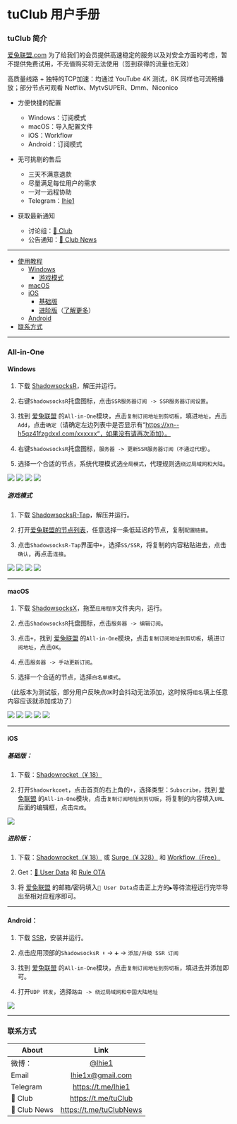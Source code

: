 # tuClub 用户手册

### tuClub 简介

[爱兔联盟.com](https://xn--h5qz41fzgdxxl.com) 为了给我们的会员提供高速稳定的服务以及对安全方面的考虑，暂不提供免费试用，不充值购买将无法使用（签到获得的流量也无效）

高质量线路 + 独特的TCP加速：均通过 YouTube 4K 测试，8K 同样也可流畅播放；部分节点可观看 Netflix、MytvSUPER、Dmm、Niconico

* 方便快捷的配置
	* Windows：订阅模式
	* macOS：导入配置文件
	* iOS：Workflow
	* Android：订阅模式

* 无可挑剔的售后
	* 三天不满意退款
	* 尽量满足每位用户的需求
	* 一对一远程协助
	* Telegram：[lhie1](https://t.me/lhie1)

* 获取最新通知
	* 讨论组：[🐰 Club](https://t.me/tuClub)
	* 公告通知：[🐰 Club News](https://t.me/tuClubNews)

---

* [使用教程](#all-in-one)
    * [Windows](#windows)
    	* [游戏模式](#游戏模式)
    * [macOS](#macos)
    * [iOS](#ios)
    	* [基础版](#基础版)
    	* [进阶版](#进阶版)（[了解更多](https://github.com/lhie1/Surge/blob/master/README.md)）
    * [Android](#android)
* [联系方式](#联系方式)

---

### All-in-One
#### Windows

1. 下载 [ShadowsocksR](https://xn--h5qz41fzgdxxl.com/ssr-download/ssr-win.7z)，解压并运行。

2. 右键`ShadowsocksR`托盘图标，点击`SSR服务器订阅 -> SSR服务器订阅设置`。

3. 找到 [爱兔联盟](https://xn--h5qz41fzgdxxl.com/user) 的`All-in-One`模块，点击`复制订阅地址到剪切板`，填进`地址`，点击`Add`，点击`确定`（请确定左边列表中是否显示有“https://xn--h5qz41fzgdxxl.com/xxxxxx“，如果没有请再次添加）。

4. 右键`ShadowsocksR`托盘图标，`服务器 -> 更新SSR服务器订阅（不通过代理）`。

5. 选择一个合适的节点，系统代理模式选`全局模式`，代理规则选`绕过局域网和大陆`。

![](https://raw.githubusercontent.com/lhie1/tuClub/master/images/Windows1.png)
![](https://raw.githubusercontent.com/lhie1/tuClub/master/images/Windows2.jpeg)
![](https://raw.githubusercontent.com/lhie1/tuClub/master/images/Windows3.jpg)
![](https://raw.githubusercontent.com/lhie1/tuClub/master/images/Windows4.png)

##### 游戏模式

1. 下载 [ShadowsocksR-Tap](https://xn--h5qz41fzgdxxl.com/ssr-download/ssr-tap.zip)，解压并运行。

2. 打开[爱兔联盟的节点列表](https://xn--h5qz41fzgdxxl.com.com/user/node)，任意选择一条低延迟的节点，复制`配置链接`。

3. 点击`ShadowsocksR-Tap`界面中`+`，选择`SS/SSR`，将复制的内容粘贴进去，点击`确认`，再点击`连接`。

![](https://raw.githubusercontent.com/lhie1/tuClub/master/images/GAME1.png)
![](https://raw.githubusercontent.com/lhie1/tuClub/master/images/GAME2.png)
![](https://raw.githubusercontent.com/lhie1/tuClub/master/images/GAME3.png)
![](https://raw.githubusercontent.com/lhie1/tuClub/master/images/GAME4.PNG)

---

#### macOS

1. 下载 [ShadowsocksX](https://xn--h5qz41fzgdxxl.com/ssr-download/ssr-mac.dmg)，拖至`应用程序`文件夹内，运行。

2. 点击`ShadowsocksR`托盘图标，点击`服务器 -> 编辑订阅`。

3. 点击`+`，找到 [爱兔联盟](https://xn--h5qz41fzgdxxl.com/user) 的`All-in-One`模块，点击`复制订阅地址到剪切板`，填进`订阅地址`，点击`OK`。

4. 点击`服务器 -> 手动更新订阅`。

5. 选择一个合适的节点，选择`白名单模式`。

（此版本为测试版，部分用户反映点`OK`时会抖动无法添加，这时候将`组名`填上任意内容应该就添加成功了）

![](https://raw.githubusercontent.com/lhie1/tuClub/master/images/macOS1.jpeg)
![](https://raw.githubusercontent.com/lhie1/tuClub/master/images/macOS2.jpeg)
![](https://raw.githubusercontent.com/lhie1/tuClub/master/images/macOS3.jpeg)
![](https://raw.githubusercontent.com/lhie1/tuClub/master/images/macOS4.jpeg)
![](https://raw.githubusercontent.com/lhie1/tuClub/master/images/macOS5.jpeg)

---

#### iOS

##### 基础版：

1. 下载：[Shadowrocket（¥ 18）](https://appsto.re/cn/UDjM3.i)

2. 打开`Shadowrkcoet`，点击首页的右上角的`+`，选择类型：`Subscribe`，找到 [爱兔联盟](https://xn--h5qz41fzgdxxl.com/user) 的`All-in-One`模块，点击`复制订阅地址到剪切板`，将复制的内容填入`URL`后面的编辑框，点击`完成`。

![](https://raw.githubusercontent.com/lhie1/tuClub/master/images/Shadowrocket.JPG)

##### 进阶版：

1. 下载：[Shadowrocket（¥ 18）](https://appsto.re/cn/UDjM3.i) 或 [Surge（¥ 328）](https://appsto.re/cn/D0Q_9.i) 和 [Workflow（Free）](https://appsto.re/cn/2IzJ2.i) 

2. Get：[🐰 User Data](https://workflow.is/workflows/48cfe3751b584a9fb3229a13a59c28d2) 和 [Rule OTA](https://workflow.is/workflows/3149341326274b1d8fd0b583bc3af098)

3. 将 [爱兔联盟](https://xn--h5qz41fzgdxxl.com/user) 的邮箱/密码填入`🐰 User Data`点击正上方的`▶️`等待流程运行完毕导出至相对应程序即可。

---

#### Android：

1. 下载 [SSR](https://xn--h5qz41fzgdxxl.com/ssr-download/ssr-android.apk)，安装并运行。

2. 点击应用顶部的`ShadowsocksR ⬇️` -> `➕` -> `添加/升级 SSR 订阅`

3. 找到 [爱兔联盟](https://xn--h5qz41fzgdxxl.com/user) 的`All-in-One`模块，点击`复制订阅地址到剪切板`，填进去并添加即可。

4. 打开`UDP 转发`，选择`路由 -> 绕过局域网和中国大陆地址`

![](https://raw.githubusercontent.com/lhie1/tuClub/master/images/Android.jpeg)

---

### 联系方式

About | Link |
---------|:---------:
微博：| [@lhie1](http://www.weibo.com/1748625493)
Email| lhie1x@gmail.com
Telegram| https://t.me/lhie1
🐰 Club| https://t.me/tuClub
🐰 Club News| https://t.me/tuClubNews

